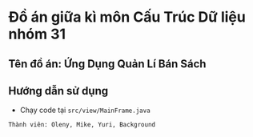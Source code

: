 # Đồ án giữa kì môn Cấu Trúc Dữ liệu nhóm 31
## Tên đồ án: Ứng Dụng Quản Lí Bán Sách

## Hướng dẫn sử dụng
 - Chạy code tại ```src/view/MainFrame.java```
   
```
Thành viên: Oleny, Mike, Yuri, Background
```
